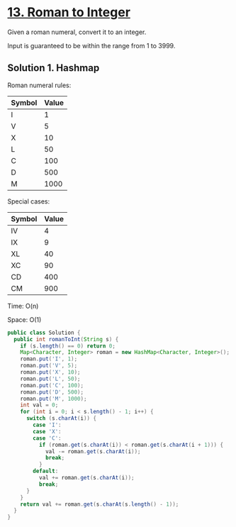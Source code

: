 # [13. Roman to Integer](https://leetcode.com/problems/roman-to-integer/)

Given a roman numeral, convert it to an integer.

Input is guaranteed to be within the range from 1 to 3999.

## Solution 1. Hashmap

Roman numeral rules:

Symbol | Value
-------|------
I | 1
V | 5
X | 10
L | 50
C | 100
D | 500
M | 1000

Special cases:

Symbol | Value
-------|------
IV | 4
IX | 9
XL | 40
XC | 90
CD | 400
CM | 900

Time: O(n)

Space: O(1)

```java
public class Solution {
  public int romanToInt(String s) {
    if (s.length() == 0) return 0;
    Map<Character, Integer> roman = new HashMap<Character, Integer>();
    roman.put('I', 1);
    roman.put('V', 5);
    roman.put('X', 10);
    roman.put('L', 50);
    roman.put('C', 100);
    roman.put('D', 500);
    roman.put('M', 1000);
    int val = 0;
    for (int i = 0; i < s.length() - 1; i++) {
      switch (s.charAt(i)) {
        case 'I':
        case 'X':
        case 'C':
          if (roman.get(s.charAt(i)) < roman.get(s.charAt(i + 1))) {
            val -= roman.get(s.charAt(i));
            break;
          }
        default:
          val += roman.get(s.charAt(i));
          break;
      }
    }
    return val += roman.get(s.charAt(s.length() - 1));
  }
}
```
